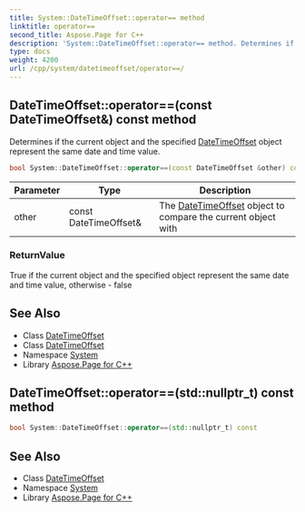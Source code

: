 ```yaml
---
title: System::DateTimeOffset::operator== method
linktitle: operator==
second_title: Aspose.Page for C++
description: 'System::DateTimeOffset::operator== method. Determines if the current object and the specified DateTimeOffset object represent the same date and time value in C++.'
type: docs
weight: 4200
url: /cpp/system/datetimeoffset/operator==/
---
```

## DateTimeOffset::operator==(const DateTimeOffset\&) const method


Determines if the current object and the specified [DateTimeOffset](../) object represent the same date and time value.

```cpp
bool System::DateTimeOffset::operator==(const DateTimeOffset &other) const
```


| Parameter | Type | Description |
| --- | --- | --- |
| other | const DateTimeOffset\& | The [DateTimeOffset](../) object to compare the current object with |

### ReturnValue

True if the current object and the specified object represent the same date and time value, otherwise - false

## See Also

* Class [DateTimeOffset](../)
* Class [DateTimeOffset](../)
* Namespace [System](../../)
* Library [Aspose.Page for C++](../../../)
## DateTimeOffset::operator==(std::nullptr_t) const method




```cpp
bool System::DateTimeOffset::operator==(std::nullptr_t) const
```

## See Also

* Class [DateTimeOffset](../)
* Namespace [System](../../)
* Library [Aspose.Page for C++](../../../)
